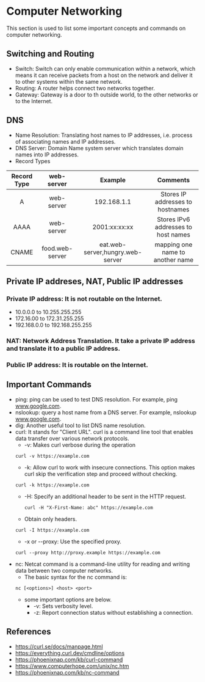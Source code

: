 # Computer Networking

This section is used to list some important concepts and commands on computer networking.

## Switching and Routing

* Switch: Switch can only enable communication within a network, which means it can receive packets from a host on the network and deliver it to other systems within the same network.
* Routing: A router helps connect two networks together.
* Gateway: Gateway is a door to th outside world, to the other networks or to the Internet. 

## DNS
* Name Resolution: Translating host names to IP addresses, i.e. process of associating names and IP addresses.
* DNS Server: Domain Name system server which translates domain names into IP addresses.
* Record Types

| Record Type | web-server | Example   | Comments   |
| :-------:   | :---:      | :-------: |  :-------: |
| A      | web-server     | 192.168.1.1 | Stores IP addresses to hostnames |
| AAAA   | web-server     | 2001:xx:xx:xx| Stores IPv6 addresses to host names |
| CNAME  | food.web-server | eat.web-server,hungry.web-server | mapping one name to another name |

## Private IP addreses, NAT, Public IP addresses
###  Private IP address: It is not routable on the Internet.
* 10.0.0.0 to 10.255.255.255
* 172.16.00 to 172.31.255.255
* 192.168.0.0 to 192.168.255.255
### NAT: Network Address Translation. It take a private IP address and translate it to a public IP address.
### Public IP address: It is routable on the Internet.

## Important Commands

* ping: ping can be used to test DNS resolution. For example, ping www.google.com.
* nslookup: query a host name from a DNS server. For example, nslookup www.google.com.
* dig: Another useful tool to list DNS name resolution.
* curl: It stands for "Client URL". curl is a command line tool that enables data transfer over various network protocols.
    * -v: Makes curl verbose during the operation
    ```
    curl -v https://example.com 
    ```
    * -k: Allow curl to work with insecure connections. This option makes curl skip the verification step and proceed without checking.
    ```
    curl -k https://example.com 
    ```
    * -H: Specify an additional header to be sent in the HTTP request. 
      ```
      curl -H "X-First-Name: abc" https://example.com 
      ```
    * Obtain only headers.
    ```
    curl -I https://example.com 
    ```
    * -x or --proxy: Use the specified proxy.
    ```
    curl --proxy http://proxy.example https://example.com
    ```
* nc: Netcat command is a command-line utility for reading and writing data between two computer networks. 
    * The basic syntax for the nc command is:
    ```
    nc [<options>] <host> <port>
    ```
    * some important options are below.
        * -v: Sets verbosity level.
        * -z: Report connection status without establishing a connection.

## References
* https://curl.se/docs/manpage.html
* https://everything.curl.dev/cmdline/options
* https://phoenixnap.com/kb/curl-command
* https://www.computerhope.com/unix/nc.htm
* https://phoenixnap.com/kb/nc-command